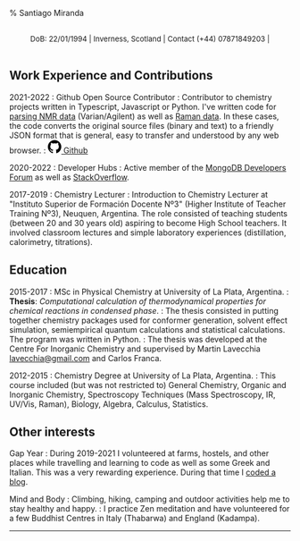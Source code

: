 % Santiago Miranda

<p style="padding:1rem; font-size:small; text-align:center">DoB: 22/01/1994 | Inverness, Scotland | Contact (+44) 07871849203 | <santimir@protonmail.com></p>

Work Experience and Contributions
--------------------

2021-2022
:   Github Open Source Contributor 
:    Contributor to chemistry projects written in Typescript, Javascript or Python. I've written code for [parsing NMR data](https://github.com/santimirandarp/varian-converter) (Varian/Agilent) as well as [Raman data](https://github.com/santimirandarp/wdf-parser). In these cases, the code converts the original source files (binary and text) to a friendly JSON format that is general, easy to transfer and understood by any web browser.
:   <a href="https://github.com/santimirandarp" class="img-link"><img src="./github.svg" height=24 alt="github"/> Github</a>

2020-2022
:   Developer Hubs 
:   Active member of the [MongoDB Developers Forum](https://www.mongodb.com/community/forums/u/santimir/summary) as well as [StackOverflow](https://stackoverflow.com/users/12582392/minsky).

2017-2019
:   Chemistry Lecturer
:   Introduction to Chemistry Lecturer at "Instituto Superior de Formación Docente Nº3" (Higher Institute of Teacher Training Nº3), Neuquen, Argentina. The role consisted of teaching students (between 20 and 30 years old) aspiring to become High School teachers. It involved classroom lectures and simple laboratory experiences (distillation, calorimetry, titrations).


Education
---------

2015-2017
:  MSc in Physical Chemistry at University of La Plata, Argentina.
:  **Thesis**: _Computational calculation of thermodynamical properties for chemical reactions in condensed phase_.
:  The thesis consisted in putting together chemistry packages used for conformer generation, solvent effect simulation, semiempirical quantum calculations and statistical calculations. The program was written in Python.
:  The thesis was developed at the Centre For Inorganic Chemistry and supervised by Martin Lavecchia <lavecchia@gmail.com> and Carlos Franca.

2012-2015
:  Chemistry Degree at University of La Plata, Argentina.
:  This course included (but was not restricted to) General Chemistry, Organic and Inorganic Chemistry, Spectroscopy Techniques (Mass Spectroscopy, IR, UV/Vis, Raman), Biology, Algebra, Calculus, Statistics.


Other interests
------------------------

Gap Year
:   During 2019-2021 I volunteered at farms, hostels, and other places while travelling and learning to
code as well as some Greek and Italian. This was a  very rewarding experience. During that time I [coded a blog](https://misterybodon.github.io/web/).

Mind and Body
:   Climbing, hiking, camping and outdoor activities help me to stay healthy and happy.
:   I practice Zen meditation and have volunteered for a few Buddhist Centres in Italy (Thabarwa) and England (Kadampa).

-----------------------
